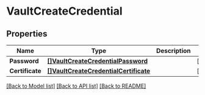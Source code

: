 # VaultCreateCredential

## Properties

Name | Type | Description | Notes
------------ | ------------- | ------------- | -------------
**Password** | [**[]VaultCreateCredentialPassword**](vault_create_credential_password.md) |  | [optional] 
**Certificate** | [**[]VaultCreateCredentialCertificate**](vault_create_credential_certificate.md) |  | [optional] 

[[Back to Model list]](../README.md#documentation-for-models) [[Back to API list]](../README.md#documentation-for-api-endpoints) [[Back to README]](../README.md)


